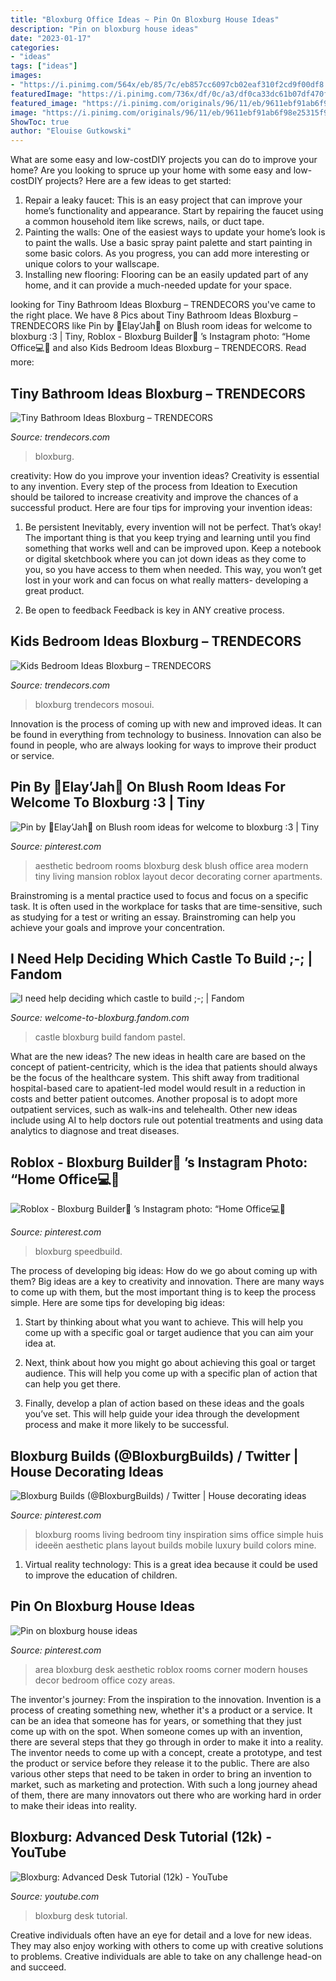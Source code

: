 ```yaml
---
title: "Bloxburg Office Ideas ~ Pin On Bloxburg House Ideas"
description: "Pin on bloxburg house ideas"
date: "2023-01-17"
categories:
- "ideas"
tags: ["ideas"]
images:
- "https://i.pinimg.com/564x/eb/85/7c/eb857cc6097cb02eaf310f2cd9f00df8.jpg"
featuredImage: "https://i.pinimg.com/736x/df/0c/a3/df0ca33dc61b07df470f8d2d7dafc42b.jpg"
featured_image: "https://i.pinimg.com/originals/96/11/eb/9611ebf91ab6f98e25315f930cd3a87b.jpg"
image: "https://i.pinimg.com/originals/96/11/eb/9611ebf91ab6f98e25315f930cd3a87b.jpg"
ShowToc: true
author: "Elouise Gutkowski"
---
```



What are some easy and low-costDIY projects you can do to improve your home?
Are you looking to spruce up your home with some easy and low-costDIY projects? Here are a few ideas to get started: 
1. Repair a leaky faucet: This is an easy project that can improve your home’s functionality and appearance. Start by repairing the faucet using a common household item like screws, nails, or duct tape. 
2. Painting the walls: One of the easiest ways to update your home’s look is to paint the walls. Use a basic spray paint palette and start painting in some basic colors. As you progress, you can add more interesting or unique colors to your wallscape. 
3. Installing new flooring: Flooring can be an easily updated part of any home, and it can provide a much-needed update for your space.

	

		
looking for Tiny Bathroom Ideas Bloxburg – TRENDECORS you've came to the right place. We have 8 Pics about Tiny Bathroom Ideas Bloxburg – TRENDECORS like Pin by 💖Elay’Jah💖 on Blush room ideas for welcome to bloxburg :3 | Tiny, Roblox - Bloxburg Builder🌌 ’s Instagram photo: “Home Office💻📖 and also Kids Bedroom Ideas Bloxburg – TRENDECORS. Read more:
		
    
## Tiny Bathroom Ideas Bloxburg – TRENDECORS

<img loading=lazy src="https://i0.wp.com/i.pinimg.com/originals/11/f1/92/11f19213036aa7116ff102a546088ac9.jpg?w=640&amp;is-pending-load=1#038;ssl=1" onerror="this.onerror=null;this.src='https://tse1.mm.bing.net/th?id=OIP.y2Yr-U_iZ_mSwk5-CUZBsAHaLY&amp;pid=15.1';" alt="Tiny Bathroom Ideas Bloxburg – TRENDECORS">

_Source: trendecors.com_

>bloxburg. 

	

creativity: How do you improve your invention ideas?
Creativity is essential to any invention. Every step of the process from Ideation to Execution should be tailored to increase creativity and improve the chances of a successful product. Here are four tips for improving your invention ideas:
1. Be persistent
Inevitably, every invention will not be perfect. That’s okay! The important thing is that you keep trying and learning until you find something that works well and can be improved upon. Keep a notebook or digital sketchbook where you can jot down ideas as they come to you, so you have access to them when needed. This way, you won’t get lost in your work and can focus on what really matters- developing a great product.

2. Be open to feedback
Feedback is key in ANY creative process.

    
## Kids Bedroom Ideas Bloxburg – TRENDECORS

<img loading=lazy src="https://i.pinimg.com/564x/eb/85/7c/eb857cc6097cb02eaf310f2cd9f00df8.jpg" onerror="this.onerror=null;this.src='https://tse3.mm.bing.net/th?id=OIP.f08azM75uViy67on0f7G4gHaFj&amp;pid=15.1';" alt="Kids Bedroom Ideas Bloxburg – TRENDECORS">

_Source: trendecors.com_

>bloxburg trendecors mosoui. 

	

Innovation is the process of coming up with new and improved ideas. It can be found in everything from technology to business. Innovation can also be found in people, who are always looking for ways to improve their product or service.

    
## Pin By 💖Elay’Jah💖 On Blush Room Ideas For Welcome To Bloxburg :3 | Tiny

<img loading=lazy src="https://i.pinimg.com/736x/df/0c/a3/df0ca33dc61b07df470f8d2d7dafc42b.jpg" onerror="this.onerror=null;this.src='https://tse4.mm.bing.net/th?id=OIP.__m2eVBjOgWPTO3T_YE9vQHaEF&amp;pid=15.1';" alt="Pin by 💖Elay’Jah💖 on Blush room ideas for welcome to bloxburg :3 | Tiny">

_Source: pinterest.com_

>aesthetic bedroom rooms bloxburg desk blush office area modern tiny living mansion roblox layout decor decorating corner apartments. 

	

Brainstroming is a mental practice used to focus and focus on a specific task. It is often used in the workplace for tasks that are time-sensitive, such as studying for a test or writing an essay. Brainstroming can help you achieve your goals and improve your concentration.

    
## I Need Help Deciding Which Castle To Build ;-; | Fandom

<img loading=lazy src="https://static.wikia.nocookie.net/2389c82d-db82-4847-8002-2a0b8ae700c7" onerror="this.onerror=null;this.src='https://tse4.mm.bing.net/th?id=OIP.qrvl8h_tfghaq_BLOsvlzwHaDq&amp;pid=15.1';" alt="I need help deciding which castle to build ;-; | Fandom">

_Source: welcome-to-bloxburg.fandom.com_

>castle bloxburg build fandom pastel. 

	

What are the new ideas?
The new ideas in health care are based on the concept of patient-centricity, which is the idea that patients should always be the focus of the healthcare system. This shift away from traditional hospital-based care to apatient-led model would result in a reduction in costs and better patient outcomes. Another proposal is to adopt more outpatient services, such as walk-ins and telehealth. Other new ideas include using AI to help doctors rule out potential treatments and using data analytics to diagnose and treat diseases.

    
## Roblox - Bloxburg Builder🌌 ’s Instagram Photo: “Home Office💻📖

<img loading=lazy src="https://i.pinimg.com/736x/63/9c/b2/639cb20f53c07ef70853f656d1816473.jpg" onerror="this.onerror=null;this.src='https://tse4.mm.bing.net/th?id=OIP.xOQOckBifbb30UFx0_Ig3QHaFg&amp;pid=15.1';" alt="Roblox - Bloxburg Builder🌌 ’s Instagram photo: “Home Office💻📖">

_Source: pinterest.com_

>bloxburg speedbuild. 

	

The process of developing big ideas: How do we go about coming up with them?
Big ideas are a key to creativity and innovation. There are many ways to come up with them, but the most important thing is to keep the process simple. Here are some tips for developing big ideas:
1. Start by thinking about what you want to achieve. This will help you come up with a specific goal or target audience that you can aim your idea at.

2. Next, think about how you might go about achieving this goal or target audience. This will help you come up with a specific plan of action that can help you get there.

3. Finally, develop a plan of action based on these ideas and the goals you’ve set. This will help guide your idea through the development process and make it more likely to be successful.

    
## Bloxburg Builds (@BloxburgBuilds) / Twitter | House Decorating Ideas

<img loading=lazy src="https://i.pinimg.com/736x/40/07/94/400794d1becc97756da3875725a6f9e6.jpg" onerror="this.onerror=null;this.src='https://tse4.mm.bing.net/th?id=OIP.7wJrBnIIRL2xPK6lkLCMFgAAAA&amp;pid=15.1';" alt="Bloxburg Builds (@BloxburgBuilds) / Twitter | House decorating ideas">

_Source: pinterest.com_

>bloxburg rooms living bedroom tiny inspiration sims office simple huis ideeën aesthetic plans layout builds mobile luxury build colors mine. 

	

1. Virtual reality technology: This is a great idea because it could be used to improve the education of children.

    
## Pin On Bloxburg House Ideas

<img loading=lazy src="https://i.pinimg.com/originals/96/11/eb/9611ebf91ab6f98e25315f930cd3a87b.jpg" onerror="this.onerror=null;this.src='https://tse1.mm.bing.net/th?id=OIP.IaUifmB_H9i1w9IMYTICGQHaGI&amp;pid=15.1';" alt="Pin on bloxburg house ideas">

_Source: pinterest.com_

>area bloxburg desk aesthetic roblox rooms corner modern houses decor bedroom office cozy areas. 

	

The inventor's journey: From the inspiration to the innovation.
Invention is a process of creating something new, whether it's a product or a service. It can be an idea that someone has for years, or something that they just come up with on the spot. When someone comes up with an invention, there are several steps that they go through in order to make it into a reality. The inventor needs to come up with a concept, create a prototype, and test the product or service before they release it to the public. There are also various other steps that need to be taken in order to bring an invention to market, such as marketing and protection. With such a long journey ahead of them, there are many innovators out there who are working hard in order to make their ideas into reality.

    
## Bloxburg: Advanced Desk Tutorial (12k) - YouTube

<img loading=lazy src="https://i.ytimg.com/vi/kAGxrzHkSqI/maxresdefault.jpg" onerror="this.onerror=null;this.src='https://tse2.mm.bing.net/th?id=OIP.8YsFyOPVjkO9YsqIp3Q-wQHaEK&amp;pid=15.1';" alt="Bloxburg: Advanced Desk Tutorial (12k) - YouTube">

_Source: youtube.com_

>bloxburg desk tutorial. 

	

Creative individuals often have an eye for detail and a love for new ideas. They may also enjoy working with others to come up with creative solutions to problems. Creative individuals are able to take on any challenge head-on and succeed.

